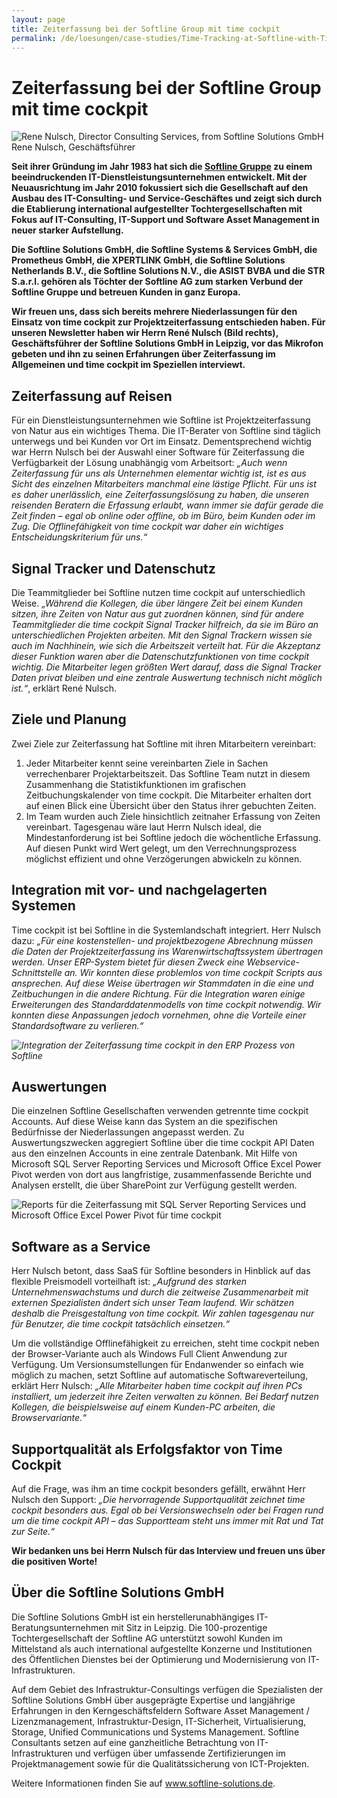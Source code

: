 ```yaml
---
layout: page
title: Zeiterfassung bei der Softline Group mit time cockpit
permalink: /de/loesungen/case-studies/Time-Tracking-at-Softline-with-Time-Cockpit/
---
```


<h1 xmlns="http://www.w3.org/1999/xhtml">Zeiterfassung bei der Softline Group mit time cockpit</h1><div class="floatRight" xmlns="http://www.w3.org/1999/xhtml">
  <img src="{{site.baseurl}}/content/images/customer_solutions/case-studies/softline/softline-rene-nulsch.png" alt="Rene Nulsch, Director Consulting Services, from Softline Solutions GmbH" title="Rene Nulsch, Director Consulting Services, from Softline Solutions GmbH" />
  <span class="imageCaption">Rene Nulsch, Geschäftsführer</span>
</div><p xmlns="http://www.w3.org/1999/xhtml">
  <strong>Seit ihrer Gründung im Jahr 1983 hat sich die <a href="http://www.softline-group.com" target="_blank">Softline Gruppe</a> zu einem beeindruckenden IT-Dienstleistungsunternehmen entwickelt. Mit der Neuausrichtung im Jahr 2010 fokussiert sich die Gesellschaft auf den Ausbau des IT-Consulting- und Service-Geschäftes und zeigt sich durch die Etablierung international aufgestellter Tochtergesellschaften mit Fokus auf IT-Consulting, IT-Support und Software Asset Management in neuer starker Aufstellung.</strong>
</p><p xmlns="http://www.w3.org/1999/xhtml">
  <strong>Die Softline Solutions GmbH, die Softline Systems &amp; Services GmbH, die Prometheus GmbH, die XPERTLINK GmbH, die Softline Solutions Netherlands B.V., die Softline Solutions N.V., die ASIST BVBA und die STR S.a.r.l. gehören als Töchter der Softline AG zum starken Verbund der Softline Gruppe und betreuen Kunden in ganz Europa.</strong>
</p><p xmlns="http://www.w3.org/1999/xhtml">
  <strong>Wir freuen uns, dass sich bereits mehrere Niederlassungen für den Einsatz von time cockpit zur Projektzeiterfassung entschieden haben. Für unseren Newsletter haben wir Herrn René Nulsch (Bild rechts), Geschäftsführer der Softline Solutions GmbH in Leipzig, vor das Mikrofon gebeten und ihn zu seinen Erfahrungen über Zeiterfassung im Allgemeinen und time cockpit im Speziellen interviewt.</strong>
</p><h2 xmlns="http://www.w3.org/1999/xhtml">Zeiterfassung auf Reisen</h2><p xmlns="http://www.w3.org/1999/xhtml">Für ein Dienstleistungsunternehmen wie Softline ist Projektzeiterfassung von Natur aus ein wichtiges Thema. Die IT-Berater von Softline sind täglich unterwegs und bei Kunden vor Ort im Einsatz. Dementsprechend wichtig war Herrn Nulsch bei der Auswahl einer Software für Zeiterfassung die Verfügbarkeit der Lösung unabhängig vom Arbeitsort: <em>„Auch wenn Zeiterfassung für uns als Unternehmen elementar wichtig ist, ist es aus Sicht des einzelnen Mitarbeiters manchmal eine lästige Pflicht. Für uns ist es daher unerlässlich, eine Zeiterfassungslösung zu haben, die unseren reisenden Beratern die Erfassung erlaubt, wann immer sie dafür gerade die Zeit finden – egal ob online oder offline, ob im Büro, beim Kunden oder im Zug. Die Offlinefähigkeit von time cockpit war daher ein wichtiges Entscheidungskriterium für uns.“</em></p><h2 xmlns="http://www.w3.org/1999/xhtml">Signal Tracker und Datenschutz</h2><p xmlns="http://www.w3.org/1999/xhtml">Die Teammitglieder bei Softline nutzen time cockpit auf unterschiedlich Weise. <em>„Während die Kollegen, die über längere Zeit bei einem Kunden sitzen, ihre Zeiten von Natur aus gut zuordnen können, sind für andere Teammitglieder die time cockpit Signal Tracker hilfreich, da sie im Büro an unterschiedlichen Projekten arbeiten. Mit den Signal Trackern wissen sie auch im Nachhinein, wie sich die Arbeitszeit verteilt hat. Für die Akzeptanz dieser Funktion waren aber die Datenschutzfunktionen von time cockpit wichtig. Die Mitarbeiter legen größten Wert darauf, dass die Signal Tracker Daten privat bleiben und eine zentrale Auswertung technisch nicht möglich ist.“</em>, erklärt René Nulsch.</p><h2 xmlns="http://www.w3.org/1999/xhtml">Ziele und Planung</h2><p xmlns="http://www.w3.org/1999/xhtml">Zwei Ziele zur Zeiterfassung hat Softline mit ihren Mitarbeitern vereinbart: </p><ol xmlns="http://www.w3.org/1999/xhtml">
  <li>Jeder Mitarbeiter kennt seine vereinbarten Ziele in Sachen verrechenbarer Projektarbeitszeit. Das Softline Team nutzt in diesem Zusammenhang die Statistikfunktionen im grafischen Zeitbuchungskalender von time cockpit. Die Mitarbeiter erhalten dort auf einen Blick eine Übersicht über den Status ihrer gebuchten Zeiten.</li>
  <li>Im Team wurden auch Ziele hinsichtlich zeitnaher Erfassung von Zeiten vereinbart. Tagesgenau wäre laut Herrn Nulsch ideal, die Mindestanforderung ist bei Softline jedoch die wöchentliche Erfassung. Auf diesen Punkt wird Wert gelegt, um den Verrechnungsprozess möglichst effizient und ohne Verzögerungen abwickeln zu können.</li>
</ol><h2 xmlns="http://www.w3.org/1999/xhtml">Integration mit vor- und nachgelagerten Systemen</h2><p xmlns="http://www.w3.org/1999/xhtml">Time cockpit ist bei Softline in die Systemlandschaft integriert. Herr Nulsch dazu: <em>„Für eine kostenstellen- und projektbezogene Abrechnung müssen die Daten der Projektzeiterfassung ins Warenwirtschaftssystem übertragen werden. Unser ERP-System bietet für diesen Zweck eine Webservice-Schnittstelle an. Wir konnten diese problemlos von time cockpit Scripts aus ansprechen. Auf diese Weise übertragen wir Stammdaten in die eine und Zeitbuchungen in die andere Richtung. Für die Integration waren einige Erweiterungen des Standarddatenmodells von time cockpit notwendig. Wir konnten diese Anpassungen jedoch vornehmen, ohne die Vorteile einer Standardsoftware zu verlieren.“</em></p><p xmlns="http://www.w3.org/1999/xhtml">
  <em>
    <img src="{{site.baseurl}}/content/images/customer_solutions/case-studies/softline/softline-time-cockpit-integration.png" alt="Integration der Zeiterfassung time cockpit in den ERP Prozess von Softline" title="Integration der Zeiterfassung in den ERP Prozess" />
  </em>
</p><h2 xmlns="http://www.w3.org/1999/xhtml">Auswertungen</h2><p xmlns="http://www.w3.org/1999/xhtml">Die einzelnen Softline Gesellschaften verwenden getrennte time cockpit Accounts. Auf diese Weise kann das System an die spezifischen Bedürfnisse der Niederlassungen angepasst werden. Zu Auswertungszwecken aggregiert Softline über die time cockpit API Daten aus den einzelnen Accounts in eine zentrale Datenbank. Mit Hilfe von Microsoft SQL Server Reporting Services und Microsoft Office Excel Power Pivot werden von dort aus langfristige, zusammenfassende Berichte und Analysen erstellt, die über SharePoint zur Verfügung gestellt werden.</p><p xmlns="http://www.w3.org/1999/xhtml">
  <img src="{{site.baseurl}}/content/images/customer_solutions/case-studies/softline/softline-time-cockpit-reporting.png" alt="Reports für die Zeiterfassung mit SQL Server Reporting Services und Microsoft Office Excel Power Pivot für time cockpit" title="Reports für die Zeiterfassung mit SQL Server Reporting Services und Microsoft Office Excel Power Pivot" />
</p><h2 xmlns="http://www.w3.org/1999/xhtml">Software as a Service</h2><p xmlns="http://www.w3.org/1999/xhtml">Herr Nulsch betont, dass SaaS für Softline besonders in Hinblick auf das flexible Preismodell vorteilhaft ist: <em>„Aufgrund des starken Unternehmenswachstums und durch die zeitweise Zusammenarbeit mit externen Spezialisten ändert sich unser Team laufend. Wir schätzen deshalb die Preisgestaltung von time cockpit. Wir zahlen tagesgenau nur für Benutzer, die time cockpit tatsächlich einsetzen.“</em></p><p xmlns="http://www.w3.org/1999/xhtml">Um die vollständige Offlinefähigkeit zu erreichen, steht time cockpit neben der Browser-Variante auch als Windows Full Client Anwendung zur Verfügung. Um Versionsumstellungen für Endanwender so einfach wie möglich zu machen, setzt Softline auf automatische Softwareverteilung, erklärt Herr Nulsch: <em>„Alle Mitarbeiter haben time cockpit auf ihren PCs installiert, um jederzeit ihre Zeiten verwalten zu können. Bei Bedarf nutzen Kollegen, die beispielsweise auf einem Kunden-PC arbeiten, die Browservariante.“</em></p><h2 xmlns="http://www.w3.org/1999/xhtml">Supportqualität als Erfolgsfaktor von Time Cockpit</h2><p xmlns="http://www.w3.org/1999/xhtml">Auf die Frage, was ihm an time cockpit besonders gefällt, erwähnt Herr Nulsch den Support: <em>„Die hervorragende Supportqualität zeichnet time cockpit besonders aus. Egal ob bei Versionswechseln oder bei Fragen rund um die time cockpit API – das Supportteam steht uns immer mit Rat und Tat zur Seite.“</em></p><p xmlns="http://www.w3.org/1999/xhtml">
  <strong>Wir bedanken uns bei Herrn Nulsch für das Interview und freuen uns über die positiven Worte!</strong>
</p><div class="infoBox" xmlns="http://www.w3.org/1999/xhtml">
  <h2>Über die Softline Solutions GmbH</h2>
  <p>Die Softline Solutions GmbH ist ein herstellerunabhängiges IT-Beratungsunternehmen mit Sitz in Leipzig. Die 100-prozentige Tochtergesellschaft der Softline AG unterstützt sowohl Kunden im Mittelstand als auch international aufgestellte Konzerne und Institutionen des Öffentlichen Dienstes bei der Optimierung und Modernisierung von IT-Infrastrukturen.</p>
  <p>Auf dem Gebiet des Infrastruktur-Consultings verfügen die Spezialisten der Softline Solutions GmbH über ausgeprägte Expertise und langjährige Erfahrungen in den Kerngeschäftsfeldern Software Asset Management / Lizenzmanagement, Infrastruktur-Design, IT-Sicherheit, Virtualisierung, Storage, Unified Communications und Systems Management. Softline Consultants setzen auf eine ganzheitliche Betrachtung von IT-Infrastrukturen und verfügen über umfassende Zertifizierungen im Projektmanagement sowie für die Qualitätssicherung von ICT-Projekten.</p>
  <p>Weitere Informationen finden Sie auf <a href="http://www.softline-solutions.de" target="_blank">www.softline-solutions.de</a>.</p>
</div>